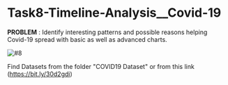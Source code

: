 # Task8-Timeline-Analysis__Covid-19
**PROBLEM** : Identify interesting patterns and possible reasons helping Covid-19 spread with basic as well as advanced charts.

![#8](https://user-images.githubusercontent.com/75872316/108812532-4ae5f380-75d5-11eb-9fbc-d007845dbab1.JPG)

Find Datasets from the folder "COVID19 Dataset" or from this link (https://bit.ly/30d2gdi)
